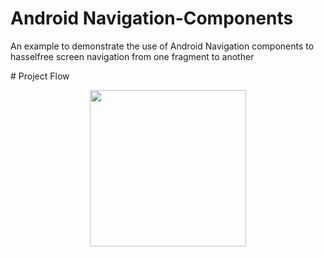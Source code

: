 <h1> Android Navigation-Components</h1>
<p>An example to demonstrate the use of Android Navigation components to hasselfree screen navigation from one fragment to another
</p>
# Project Flow
<p align="center">
    <img src="flow.png" width="250"/>
</p>
<br>



